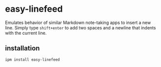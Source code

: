 # easy-linefeed

Emulates behavior of similar Markdown note-taking apps to insert a new line.
Simply type ```shift+enter``` to add two spaces and a newline that indents with the current line.

## installation

```ipm install easy-linefeed```